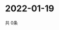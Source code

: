 # 2022-01-19
  共 0条

  <!-- BEGIN -->
  <!-- 最后更新时间Wed Jan 19 2022 20:03:49 GMT+0000 (Coordinated Universal Time) -->
  
  <!-- END -->
  
  